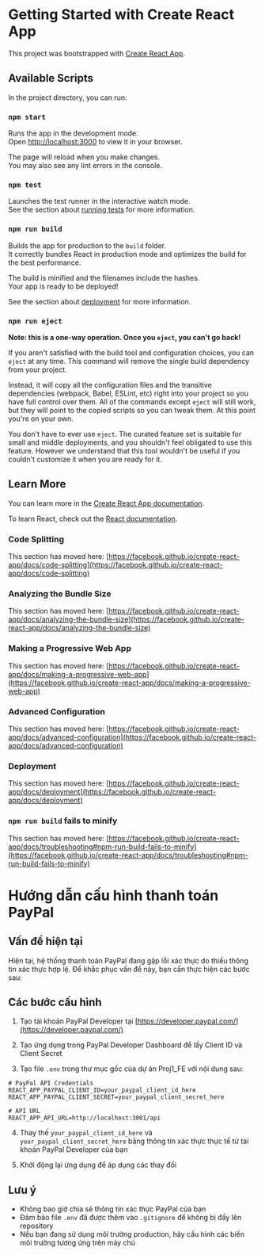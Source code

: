# Getting Started with Create React App

This project was bootstrapped with [Create React App](https://github.com/facebook/create-react-app).

## Available Scripts

In the project directory, you can run:

### `npm start`

Runs the app in the development mode.\
Open [http://localhost:3000](http://localhost:3000) to view it in your browser.

The page will reload when you make changes.\
You may also see any lint errors in the console.

### `npm test`

Launches the test runner in the interactive watch mode.\
See the section about [running tests](https://facebook.github.io/create-react-app/docs/running-tests) for more information.

### `npm run build`

Builds the app for production to the `build` folder.\
It correctly bundles React in production mode and optimizes the build for the best performance.

The build is minified and the filenames include the hashes.\
Your app is ready to be deployed!

See the section about [deployment](https://facebook.github.io/create-react-app/docs/deployment) for more information.

### `npm run eject`

**Note: this is a one-way operation. Once you `eject`, you can't go back!**

If you aren't satisfied with the build tool and configuration choices, you can `eject` at any time. This command will remove the single build dependency from your project.

Instead, it will copy all the configuration files and the transitive dependencies (webpack, Babel, ESLint, etc) right into your project so you have full control over them. All of the commands except `eject` will still work, but they will point to the copied scripts so you can tweak them. At this point you're on your own.

You don't have to ever use `eject`. The curated feature set is suitable for small and middle deployments, and you shouldn't feel obligated to use this feature. However we understand that this tool wouldn't be useful if you couldn't customize it when you are ready for it.

## Learn More

You can learn more in the [Create React App documentation](https://facebook.github.io/create-react-app/docs/getting-started).

To learn React, check out the [React documentation](https://reactjs.org/).

### Code Splitting

This section has moved here: [https://facebook.github.io/create-react-app/docs/code-splitting](https://facebook.github.io/create-react-app/docs/code-splitting)

### Analyzing the Bundle Size

This section has moved here: [https://facebook.github.io/create-react-app/docs/analyzing-the-bundle-size](https://facebook.github.io/create-react-app/docs/analyzing-the-bundle-size)

### Making a Progressive Web App

This section has moved here: [https://facebook.github.io/create-react-app/docs/making-a-progressive-web-app](https://facebook.github.io/create-react-app/docs/making-a-progressive-web-app)

### Advanced Configuration

This section has moved here: [https://facebook.github.io/create-react-app/docs/advanced-configuration](https://facebook.github.io/create-react-app/docs/advanced-configuration)

### Deployment

This section has moved here: [https://facebook.github.io/create-react-app/docs/deployment](https://facebook.github.io/create-react-app/docs/deployment)

### `npm run build` fails to minify

This section has moved here: [https://facebook.github.io/create-react-app/docs/troubleshooting#npm-run-build-fails-to-minify](https://facebook.github.io/create-react-app/docs/troubleshooting#npm-run-build-fails-to-minify)

# Hướng dẫn cấu hình thanh toán PayPal

## Vấn đề hiện tại

Hiện tại, hệ thống thanh toán PayPal đang gặp lỗi xác thực do thiếu thông tin xác thực hợp lệ. Để khắc phục vấn đề này, bạn cần thực hiện các bước sau:

## Các bước cấu hình

1. Tạo tài khoản PayPal Developer tại [https://developer.paypal.com/](https://developer.paypal.com/)

2. Tạo ứng dụng trong PayPal Developer Dashboard để lấy Client ID và Client Secret

3. Tạo file `.env` trong thư mục gốc của dự án Proj1_FE với nội dung sau:

```
# PayPal API Credentials
REACT_APP_PAYPAL_CLIENT_ID=your_paypal_client_id_here
REACT_APP_PAYPAL_CLIENT_SECRET=your_paypal_client_secret_here

# API URL
REACT_APP_API_URL=http://localhost:3001/api
```

4. Thay thế `your_paypal_client_id_here` và `your_paypal_client_secret_here` bằng thông tin xác thực thực tế từ tài khoản PayPal Developer của bạn

5. Khởi động lại ứng dụng để áp dụng các thay đổi

## Lưu ý

- Không bao giờ chia sẻ thông tin xác thực PayPal của bạn
- Đảm bảo file `.env` đã được thêm vào `.gitignore` để không bị đẩy lên repository
- Nếu bạn đang sử dụng môi trường production, hãy cấu hình các biến môi trường tương ứng trên máy chủ
